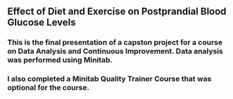 ## Effect of Diet and Exercise on Postprandial Blood Glucose Levels

### This is the final presentation of a capston project for a course on Data Analysis and Continuous Improvement. Data analysis was performed using Minitab. 
### I also completed a Minitab Quality Trainer Course that was optional for the course. 
